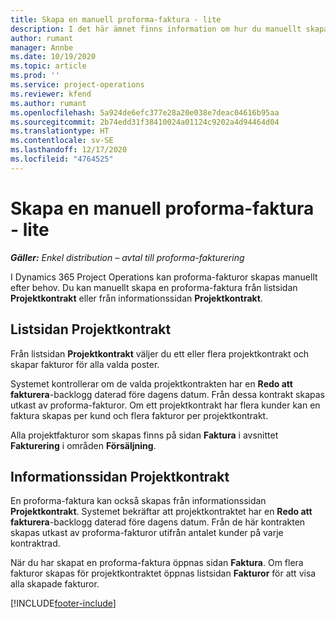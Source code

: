 ```yaml
---
title: Skapa en manuell proforma-faktura - lite
description: I det här ämnet finns information om hur du manuellt skapar en proforma-faktura i Project Operations.
author: rumant
manager: Annbe
ms.date: 10/19/2020
ms.topic: article
ms.prod: ''
ms.service: project-operations
ms.reviewer: kfend
ms.author: rumant
ms.openlocfilehash: 5a924de6efc377e28a20e038e7deac04616b95aa
ms.sourcegitcommit: 2b74edd31f38410024a01124c9202a4d94464d04
ms.translationtype: HT
ms.contentlocale: sv-SE
ms.lasthandoff: 12/17/2020
ms.locfileid: "4764525"
---
```

# <a name="create-a-manual-proforma-invoice---lite"></a>Skapa en manuell proforma-faktura - lite

_**Gäller:** Enkel distribution – avtal till proforma-fakturering_

I Dynamics 365 Project Operations kan proforma-fakturor skapas manuellt efter behov. Du kan manuellt skapa en proforma-faktura från listsidan **Projektkontrakt** eller från informationssidan **Projektkontrakt**.

##  <a name="project-contracts-list-page"></a>Listsidan Projektkontrakt

Från listsidan **Projektkontrakt** väljer du ett eller flera projektkontrakt och skapar fakturor för alla valda poster.

Systemet kontrollerar om de valda projektkontrakten har en **Redo att fakturera**-backlogg daterad före dagens datum. Från dessa kontrakt skapas utkast av proforma-fakturor. Om ett projektkontrakt har flera kunder kan en faktura skapas per kund och flera fakturor per projektkontrakt.

Alla projektfakturor som skapas finns på sidan **Faktura** i avsnittet **Fakturering** i områden **Försäljning**.

## <a name="project-contract-details-page"></a>Informationssidan Projektkontrakt

En proforma-faktura kan också skapas från informationssidan **Projektkontrakt**. Systemet bekräftar att projektkontraktet har en **Redo att fakturera**-backlogg daterad före dagens datum. Från de här kontrakten skapas utkast av proforma-fakturor utifrån antalet kunder på varje kontraktrad.

När du har skapat en proforma-faktura öppnas sidan **Faktura**. Om flera fakturor skapas för projektkontraktet öppnas listsidan **Fakturor** för att visa alla skapade fakturor.


[!INCLUDE[footer-include](../../includes/footer-banner.md)]